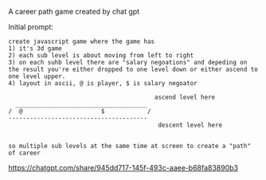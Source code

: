 A career path game created by chat gpt


Initial prompt:
```
create javascript game where the game has
1) it's 3d game
2) each sub level is about moving from left to right 
3) on each suhb level there are "salary negoations" and depeding on the result you're either dropped to one level down or either ascend to one level upper.
4) layout in ascii, @ is player, $ is salary negoator 

                                         ascend level here
  _____________________________________
/  @                      $            /
---------------------------------------
                                          descent level here


so multiple sub levels at the same time at screen to create a "path" of career
```

https://chatgpt.com/share/945dd717-145f-493c-aaee-b68fa83890b3

